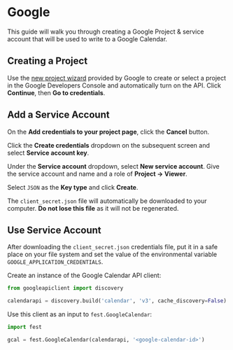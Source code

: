 # Google

This guide will walk you through creating a Google Project & service account that will be used to write to a Google Calendar.

## Creating a Project

Use the [new project wizard](https://console.developers.google.com/start/api?id=calendar) provided by Google to create or select a project in the Google Developers Console and automatically turn on the API. Click **Continue**, then **Go to credentials**.

## Add a Service Account

On the **Add credentials to your project page**, click the **Cancel** button.

Click the **Create credentials** dropdown on the subsequent screen and select **Service account key**.

Under the **Service account** dropdown, select **New service account**. Give the service account and name and a role of **Project -> Viewer**.

Select `JSON` as the **Key type** and click **Create**.

The `client_secret.json` file will automatically be downloaded to your computer. **Do not lose this file** as it will not be regenerated.

## Use Service Account

After downloading the `client_secret.json` credentials file, put it in a safe place on your file system and set the value of the environmental variable `GOOGLE_APPLICATION_CREDENTIALS`.

Create an instance of the Google Calendar API client:

```python
from googleapiclient import discovery

calendarapi = discovery.build('calendar', 'v3', cache_discovery=False)
```

Use this client as an input to `fest.GoogleCalendar`:

```python
import fest

gcal = fest.GoogleCalendar(calendarapi, '<google-calendar-id>')
```
